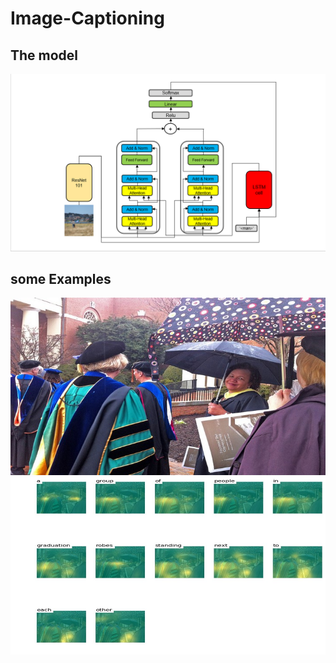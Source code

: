 # Image-Captioning
## The model
<img src="Model's%20Structure/Model.PNG" width=800>

## some Examples
<img src="examples/input3.jpg" width=800>
<img src="examples/output3.jpg" width=800>

